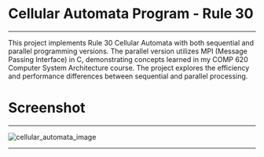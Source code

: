# Cellular Automata Program - Rule 30
--------------

This project implements Rule 30 Cellular Automata with both sequential and parallel programming versions. The parallel version utilizes MPI (Message Passing Interface) in C, demonstrating concepts learned in my COMP 620 Computer System Architecture course. The project explores the efficiency and performance differences between sequential and parallel processing.

# Screenshot
--------------

![cellular_automata_image](https://github.com/user-attachments/assets/8cf259b9-71ae-496d-80bc-694026a93d8e)

--------------
